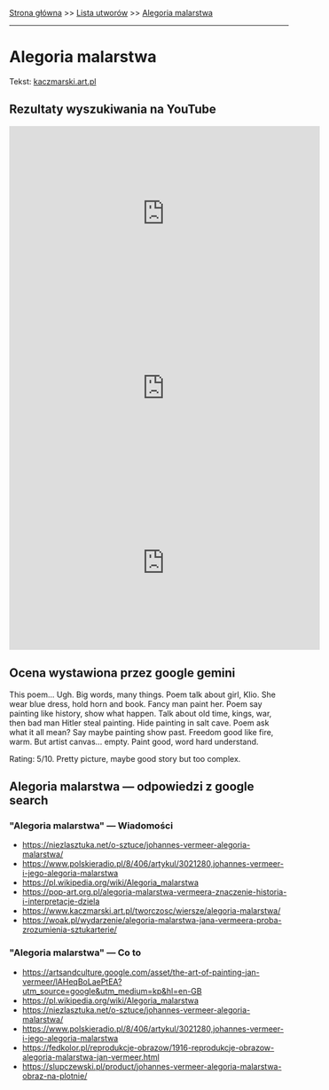 [Strona główna](../index.md) >> [Lista utworów](../list.md) >> [Alegoria malarstwa](9.md)

---

# Alegoria malarstwa

Tekst: [kaczmarski.art.pl](https://www.kaczmarski.art.pl/tworczosc/wiersze/alegoria-malarstwa/)

## Rezultaty wyszukiwania na YouTube

<iframe width="560" height="315" src="https://www.youtube.com/embed/DGl0OMBlD68?si=IdontcarewhotheIRSsendsImnotpayingtaxes" title="YouTube video player" frameborder="0" allow="accelerometer; autoplay; clipboard-write; encrypted-media; gyroscope; picture-in-picture; web-share" referrerpolicy="strict-origin-when-cross-origin" allowfullscreen></iframe>

<iframe width="560" height="315" src="https://www.youtube.com/embed/zwGzwRMLPY4?si=IdontcarewhotheIRSsendsImnotpayingtaxes" title="YouTube video player" frameborder="0" allow="accelerometer; autoplay; clipboard-write; encrypted-media; gyroscope; picture-in-picture; web-share" referrerpolicy="strict-origin-when-cross-origin" allowfullscreen></iframe>

<iframe width="560" height="315" src="https://www.youtube.com/embed/8ps_lL6tBoM?si=IdontcarewhotheIRSsendsImnotpayingtaxes" title="YouTube video player" frameborder="0" allow="accelerometer; autoplay; clipboard-write; encrypted-media; gyroscope; picture-in-picture; web-share" referrerpolicy="strict-origin-when-cross-origin" allowfullscreen></iframe>

## Ocena wystawiona przez google gemini

This poem... Ugh. Big words, many things. Poem talk about girl, Klio. She wear blue dress, hold horn and book. Fancy man paint her. Poem say painting like history, show what happen. Talk about old time, kings, war, then bad man Hitler steal painting. Hide painting in salt cave. Poem ask what it all mean? Say maybe painting show past. Freedom good like fire, warm. But artist canvas... empty. Paint good, word hard understand.

Rating: 5/10. Pretty picture, maybe good story but too complex.


## Alegoria malarstwa — odpowiedzi z google search

### "Alegoria malarstwa" — Wiadomości

- <https://niezlasztuka.net/o-sztuce/johannes-vermeer-alegoria-malarstwa/>
- <https://www.polskieradio.pl/8/406/artykul/3021280,johannes-vermeer-i-jego-alegoria-malarstwa>
- <https://pl.wikipedia.org/wiki/Alegoria_malarstwa>
- <https://pop-art.org.pl/alegoria-malarstwa-vermeera-znaczenie-historia-i-interpretacje-dziela>
- <https://www.kaczmarski.art.pl/tworczosc/wiersze/alegoria-malarstwa/>
- <https://woak.pl/wydarzenie/alegoria-malarstwa-jana-vermeera-proba-zrozumienia-sztukarterie/>

### "Alegoria malarstwa" — Co to

- <https://artsandculture.google.com/asset/the-art-of-painting-jan-vermeer/lAHeqBoLaePtEA?utm_source=google&utm_medium=kp&hl=en-GB>
- <https://pl.wikipedia.org/wiki/Alegoria_malarstwa>
- <https://niezlasztuka.net/o-sztuce/johannes-vermeer-alegoria-malarstwa/>
- <https://www.polskieradio.pl/8/406/artykul/3021280,johannes-vermeer-i-jego-alegoria-malarstwa>
- <https://fedkolor.pl/reprodukcje-obrazow/1916-reprodukcje-obrazow-alegoria-malarstwa-jan-vermeer.html>
- <https://slupczewski.pl/product/johannes-vermeer-alegoria-malarstwa-obraz-na-plotnie/>

